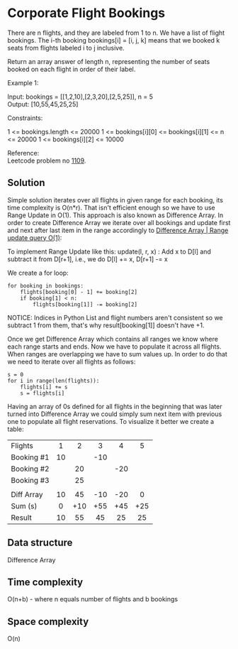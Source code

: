 # Corporate Flight Bookings

There are n flights, and they are labeled from 1 to n. We have a list of flight bookings.  The i-th booking bookings[i] = [i, j, k] means that we booked k seats from flights labeled i to j inclusive.

Return an array answer of length n, representing the number of seats booked on each flight in order of their label.

Example 1:

Input: bookings = [[1,2,10],[2,3,20],[2,5,25]], n = 5  
Output: [10,55,45,25,25]

Constraints:

1 <= bookings.length <= 20000
1 <= bookings[i][0] <= bookings[i][1] <= n <= 20000
1 <= bookings[i][2] <= 10000

Reference:  
Leetcode problem no [1109](https://leetcode.com/problems/corporate-flight-bookings/).

## Solution

Simple solution iterates over all flights in given range for each booking, its time complexity is O(n*r). That isn't efficient enough so we have to use Range Update in O(1). This approach is also known as Difference Array. In order to create Difference Array we iterate over all bookings and update first and next after last item in the range accordingly to [Difference Array | Range update query O(1)](https://www.geeksforgeeks.org/difference-array-range-update-query-o1/):

To implement Range Update like this:
update(l, r, x) : Add x to D[l] and subtract it from D[r+1], i.e., we do D[l] += x, D[r+1] -= x

We create a for loop:

```
for booking in bookings:  
    flights[booking[0] - 1] += booking[2]  
    if booking[1] < n:  
        flights[booking[1]] -= booking[2]
```

NOTICE: Indices in Python List and flight numbers aren't consistent so we subtract 1 from them, that's why result[booking[1]] doesn't have +1.

Once we get Difference Array which contains all ranges we know where each range starts and ends. Now we have to populate it across all flights. When ranges are overlapping we have to sum values up. In order to do that we need to iterate over all flights as follows:

```
s = 0
for i in range(len(flights)):
    flights[i] += s
    s = flights[i]
```

Having an array of 0s defined for all flights in the beginning that was later turned into Difference Array we could simply sum next item with previous one to populate all flight reservations. To visualize it better we create a table:

|             |     |     |     |     |     |
|-------------|:---:|:---:|:---:|:---:|:---:|
| Flights     |  1  |  2  |  3  |  4  |  5  |
| Booking #1  |  10 |     | -10 |     |     |
| Booking #2  |     |  20 |     | -20 |     |
| Booking #3  |     |  25 |     |     |     |
|             |     |     |     |     |     |
| Diff Array  |  10 |  45 | -10 | -20 |  0  |
| Sum (s)     |  0  | +10 | +55 | +45 | +25 |
| Result      |  10 |  55 |  45 |  25 |  25 |


## Data structure
Difference Array


## Time complexity
O(n+b) - where n equals number of flights and b bookings

## Space complexity
O(n)
